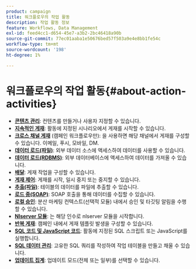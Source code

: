 ```yaml
---
product: campaign
title: 워크플로우의 작업 활동
description: 작업 활동 정보
feature: Workflows, Data Management
exl-id: feed4cc1-d654-45e7-a3b2-2bc46418a90b
source-git-commit: 77ec01aaba1e50676bed57f503a9e4e8bb1fe54c
workflow-type: tm+mt
source-wordcount: '198'
ht-degree: 1%

---
```


# 워크플로우의 작업 활동{#about-action-activities}

* **[콘텐츠 관리](content-management.md)**: 컨텐츠를 만들거나 사용자 지정할 수 있습니다.
* **[지속적인 게재](continuous-delivery.md)**: 활동에 지정된 시나리오에서 게재를 시작할 수 있습니다.
* **[크로스 채널 게재](cross-channel-deliveries.md)** (캠페인 워크플로우만): 을 사용하면 해당 채널에서 게재를 구성할 수 있습니다. 이메일, 푸시, 모바일, DM.
* **[데이터 로드(파일)](data-loading--rdbms-.md)**: 외부 데이터 소스에 액세스하여 데이터를 사용할 수 있습니다.
* **[데이터 로드(RDBMS)](data-loading--rdbms-.md)**: 외부 데이터베이스에 액세스하여 데이터를 가져올 수 있습니다.
* **[배달](delivery.md)**: 게재 작업을 구성할 수 있습니다.
* **[게재 제어](delivery-control.md)**: 게재를 시작, 일시 중지 또는 중지할 수 있습니다.
* **[추출(파일)](extraction--file-.md)**: 테이블의 데이터를 파일에 추출할 수 있습니다.
* **[로드 중(SOAP)](loading-soap.md)**: SOAP 호출을 통해 데이터를 수집할 수 있습니다.
* **[로컬 승인](local-approval.md)**: 분산 마케팅 컨텍스트(선택적 모듈) 내에서 승인 및 타깃팅 알림을 수행할 수 있습니다.
* **[Nlserver 모듈](nlserver-module.md)**: 는 해당 인수로 nlserver 모듈을 시작합니다.
* **[반복 게재](recurring-delivery.md)**: 캠페인 내에서 게재 템플릿 발생을 구성할 수 있습니다.
* **[SQL 코드 및 JavaScript 코드](sql-code-and-javascript-code.md)**: 활동에 지정된 SQL 스크립트 또는 JavaScript를 실행합니다.
* **[SQL 데이터 관리](sql-data-management.md)**: 고유한 SQL 쿼리를 작성하여 작업 테이블을 만들고 채울 수 있습니다.
* **[업데이트 집계](update-aggregate.md)**: 업데이트 모드(전체 또는 일부)를 선택할 수 있습니다.
